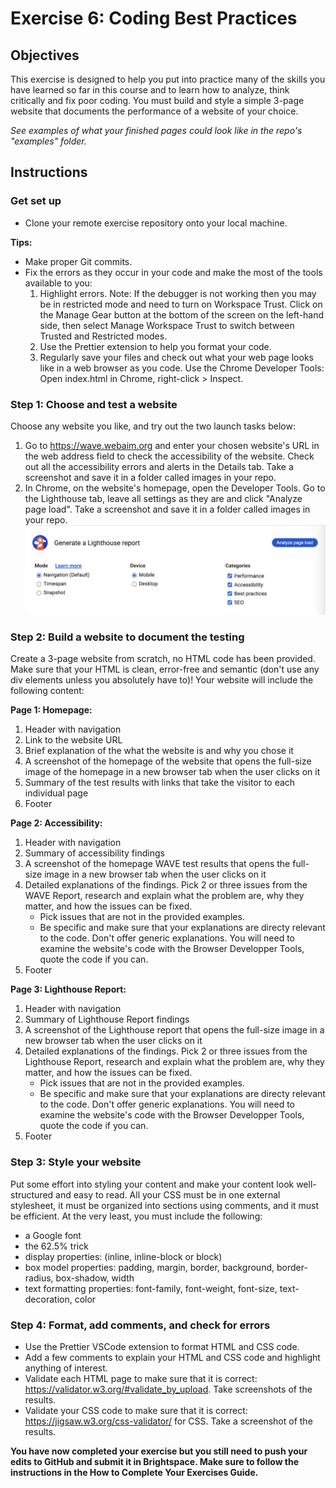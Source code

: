 # Exercise 6: Coding Best Practices

## Objectives
This exercise is designed to help you put into practice many of the skills you have learned so far in this course and to learn how to analyze, think critically and fix poor coding. You must build and style a simple 3-page website that documents the performance of a website of your choice.

*See examples of what your finished pages could look like in the repo's "examples" folder.*


## Instructions

### Get set up
* Clone your remote exercise repository onto your local machine.

**Tips:**
* Make proper Git commits.
* Fix the errors as they occur in your code and make the most of the tools available to you:
    1. Highlight errors. Note: If the debugger is not working then you may be in restricted mode and need to turn on Workspace Trust. Click on the Manage Gear button at the bottom of the screen on the left-hand side, then select Manage Workspace Trust to switch between Trusted and Restricted modes.
    2. Use the Prettier extension to help you format your code.
    3. Regularly save your files and check out what your web page looks like in a web browser as you code. Use the Chrome Developer Tools: Open index.html in Chrome, right-click > Inspect.


### Step 1: Choose and test a website
Choose any website you like, and try out the two launch tasks below:
1. Go to https://wave.webaim.org and enter your chosen website's URL in the web address field to check the accessibility of the website. Check out all the accessibility errors and alerts in the Details tab. Take a screenshot and save it in a folder called images in your repo. 
2. In Chrome, on the website's homepage, open the Developer Tools. Go to the Lighthouse tab, leave all settings as they are and click "Analyze page load". Take a screenshot and save it in a folder called images in your repo. 
 ![Image of Lighthouse UI](examples/lighthouse.png) 

### Step 2: Build a website to document the testing
Create a 3-page website from scratch, no HTML code has been provided. Make sure that your HTML is clean, error-free and semantic (don't use any div elements unless you absolutely have to)! Your website will include the following content:

**Page 1: Homepage:**
1. Header with navigation
2. Link to the website URL
3. Brief explanation of the what the website is and why you chose it
4. A screenshot of the homepage of the website that opens the full-size image of the homepage in a new browser tab when the user clicks on it
5. Summary of the test results with links that take the visitor to each individual page
7. Footer

**Page 2: Accessibility:**
1. Header with navigation
2. Summary of accessibility findings
3. A screenshot of the homepage WAVE test results that opens the full-size image in a new browser tab when the user clicks on it
4. Detailed explanations of the findings. Pick 2 or three issues from the WAVE Report, research and explain what the problem are, why they matter, and how the issues can be fixed.
    - Pick issues that are not in the provided examples.
    - Be specific and make sure that your explanations are directy relevant to the code. Don't offer generic explanations. You will need to examine the website's code with the Browser Developper Tools, quote the code if you can.  
5. Footer

**Page 3: Lighthouse Report:**
1. Header with navigation
2. Summary of Lighthouse Report findings
3. A screenshot of the Lighthouse report that opens the full-size image in a new browser tab when the user clicks on it
4. Detailed explanations of the findings. Pick 2 or three issues from the Lighthouse Report, research and explain what the problem are, why they matter, and how the issues can be fixed.
    - Pick issues that are not in the provided examples.
    - Be specific and make sure that your explanations are directy relevant to the code. Don't offer generic explanations. You will need to examine the website's code with the Browser Developper Tools, quote the code if you can. 
5. Footer

### Step 3: Style your website
Put some effort into styling your content and make your content look well-structured and easy to read. All your CSS must be in one external stylesheet, it must be organized into sections using comments, and it must be efficient. At the very least, you must include the following:
* a Google font
* the 62.5% trick
* display properties: (inline, inline-block or block)
* box model properties: padding, margin, border, background, border-radius, box-shadow, width
* text formatting properties: font-family, font-weight, font-size, text-decoration, color

### Step 4: Format, add comments, and check for errors
* Use the Prettier VSCode extension to format HTML and CSS code.
* Add a few comments to explain your HTML and CSS code and highlight anything of interest.
* Validate each HTML page to make sure that it is correct: https://validator.w3.org/#validate_by_upload. Take screenshots of the results.
* Validate your CSS code to make sure that it is correct: https://jigsaw.w3.org/css-validator/ for CSS. Take a screenshot of the results.

**You have now completed your exercise but you still need to push your edits to GitHub and submit it in Brightspace. Make sure to follow the instructions in the How to Complete Your Exercises Guide.**